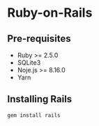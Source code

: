 # Ruby-on-Rails

## Pre-requisites

- Ruby >= 2.5.0
- SQLite3
- Noje.js >= 8.16.0
- Yarn


## Installing Rails

```term
gem install rails
```

